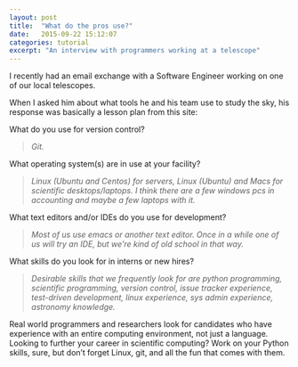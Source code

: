 ```yaml
---
layout: post
title:  "What do the pros use?"
date:   2015-09-22 15:12:07
categories: tutorial
excerpt: "An interview with programmers working at a telescope"
---
```


I recently had an email exchange with a Software Engineer working on one of our local telescopes.

When I asked him about what tools he and his team use to study the sky, his response was basically a lesson plan from this site:

What do you use for version control?

> *Git.*

What operating system(s) are in use at your facility?

> *Linux (Ubuntu and Centos) for servers, Linux (Ubuntu) and Macs for scientific desktops/laptops. I think there are a few windows pcs in accounting and maybe a few laptops with it.*

What text editors and/or IDEs do you use for development?

> *Most of us use emacs or another text editor. Once in a while one of us will try an IDE, but we’re kind of old school in that way.*

What skills do you look for in interns or new hires?

> *Desirable skills that we frequently look for are python programming, scientific programming, version control, issue tracker experience, test-driven development, linux experience, sys admin experience, astronomy knowledge.*

Real world programmers and researchers look for candidates who have experience with an entire computing environment, not just a language. Looking to further your career in scientific computing? Work on your Python skills, sure, but don’t forget Linux, git, and all the fun that comes with them.
